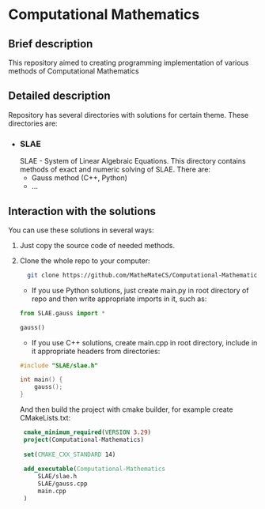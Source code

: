 # Computational Mathematics


## Brief description
This repository aimed to creating programming implementation of various methods of Computational Mathematics

## Detailed description
Repository has several directories with solutions for certain theme. These directories are:

* ### SLAE
  SLAE - System of Linear Algebraic Equations. This directory contains methods of exact and numeric solving of SLAE. There are:
  * Gauss method (C++, Python)
  * ...




## Interaction with the solutions
You can use these solutions in several ways:
1. Just copy the source code of needed methods.
2. Clone the whole repo to your computer:
    ```bash
      git clone https://github.com/MatheMateCS/Computational-Mathematics
    ```
   * If you use Python solutions, just create main.py in root directory of repo and then write appropriate imports in it, such as:
    ```python
   from SLAE.gauss import *
    
    gauss()
    ```
   * If you use C++ solutions, create main.cpp in root directory, include in it appropriate headers from directories:
   
   ```C++
   #include "SLAE/slae.h"
   
   int main() {
       gauss();
   }
   ``` 
   And then build the project with cmake builder, for example create CMakeLists.txt:
   
   ```cmake
    cmake_minimum_required(VERSION 3.29)
    project(Computational-Mathematics)
    
    set(CMAKE_CXX_STANDARD 14)
    
    add_executable(Computational-Mathematics
        SLAE/slae.h
        SLAE/gauss.cpp
        main.cpp
    )
    ```